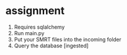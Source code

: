 # assignment
1. Requires sqlalchemy
2. Run main.py
3. Put your SMRT files into the incoming folder
4. Query the database [ingested]
